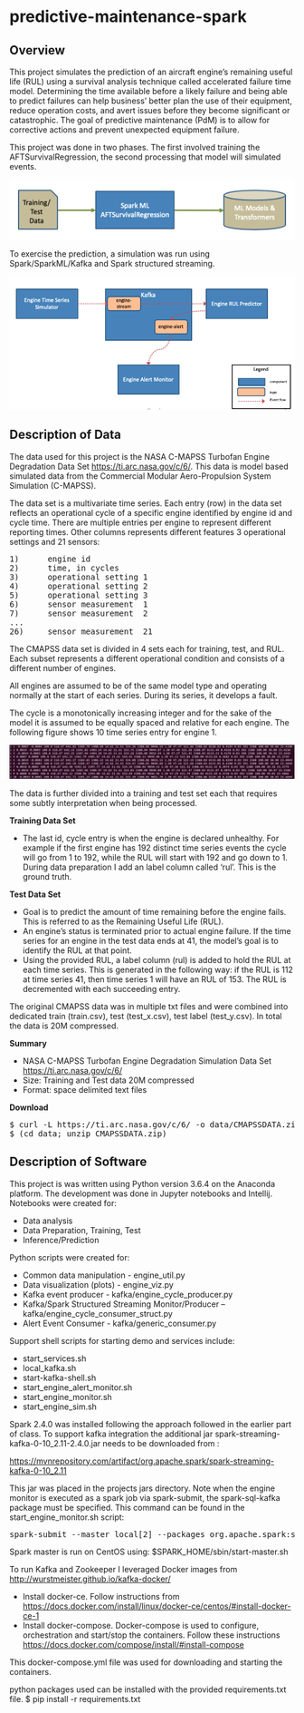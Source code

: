 # predictive-maintenance-spark

## Overview
This project simulates the prediction of an aircraft engine’s remaining useful life (RUL) using a survival analysis technique called accelerated failure time model. Determining the time available before a likely failure and being able to predict failures can help business’ better plan the use of their equipment, reduce operation costs, and avert issues before they become significant or catastrophic. The goal of predictive maintenance (PdM) is to allow for corrective actions and prevent unexpected equipment failure.

This project was done in two phases. The first involved training the AFTSurvivalRegression, the second processing that model will simulated events. 

![Spark ML](doc/images/spark_ml.png)

To exercise the prediction, a simulation was run using Spark/SparkML/Kafka and Spark structured streaming.

![Kafka Architecture Overview](doc/images/overview.png)

## Description of Data
The data used for this project is the NASA C-MAPSS Turbofan Engine Degradation Data Set https://ti.arc.nasa.gov/c/6/.  This data is model based simulated data from the Commercial Modular Aero-Propulsion System Simulation (C-MAPSS).

The data set is a multivariate time series. Each entry (row) in the data set reflects an operational cycle of a specific engine identified by engine id and cycle time. There are multiple entries per engine to represent different reporting times. Other columns represents different features 3 operational settings and 21 sensors:

<pre>
1)      engine id
2)      time, in cycles
3)      operational setting 1
4)      operational setting 2
5)      operational setting 3
6)      sensor measurement  1
7)      sensor measurement  2
...
26)     sensor measurement  21
</pre>

The CMAPSS data set is divided in 4 sets each for training, test, and RUL. Each subset represents a different operational condition and consists of a different number of engines.

All engines are assumed to be of the same model type and operating normally at the start of each series.  During its series, it develops a fault.

The cycle is a monotonically increasing integer and for the sake of the model it is assumed to be equally spaced and relative for each engine. The following figure shows 10 time series entry for engine 1.

![Fragment of the raw data](doc/images/data_fragment.png)


The data is further divided into a training and test set each that requires some subtly interpretation when being processed.

**Training Data Set**
* The last id, cycle entry is when the engine is declared unhealthy. For example if the first engine has 192 distinct time series events the cycle will go from 1 to 192, while the RUL will start with 192 and go down to 1. During data preparation I add an label column called ‘rul’. This is the ground truth. 

**Test Data Set** 
* Goal is to predict the amount of time remaining before the engine fails. This is referred to as the Remaining Useful Life (RUL).
* An engine’s status is terminated prior to actual engine failure. If the time series for an engine in the test data ends at 41, the model’s goal is to identify the RUL at that point.
* Using the provided RUL, a label column (rul) is added to hold the RUL at each time series.  This is generated in the following way: if the RUL is 112 at time series 41, then time series 1 will have an RUL of 153. The RUL is decremented with each succeeding entry.


The original CMAPSS data was in multiple txt files and were combined into dedicated train (train.csv), test (test_x.csv), test label (test_y.csv). In total the data is 20M compressed.

**Summary**
* NASA C-MAPSS Turbofan Engine Degradation Simulation Data Set https://ti.arc.nasa.gov/c/6/ 
* Size: Training and Test data 20M compressed
* Format: space delimited text files


**Download**

<pre>
$ curl -L https://ti.arc.nasa.gov/c/6/ -o data/CMAPSSDATA.zip
$ (cd data; unzip CMAPSSDATA.zip)
</pre>


## Description of Software
This project is was written using Python version 3.6.4 on the Anaconda platform. The development was done in Jupyter notebooks and Intellij. Notebooks were created for:
* Data analysis
* Data Preparation, Training, Test
* Inference/Prediction

Python scripts were created for:
* Common data manipulation - engine_util.py
* Data visualization (plots) - engine_viz.py
* Kafka event producer - kafka/engine_cycle_producer.py
* Kafka/Spark Structured Streaming Monitor/Producer – kafka/engine_cycle_consumer_struct.py
* Alert Event Consumer - kafka/generic_consumer.py

Support shell scripts for starting demo and services include:
* start_services.sh
* local_kafka.sh
* start-kafka-shell.sh
* start_engine_alert_monitor.sh
* start_engine_monitor.sh
* start_engine_sim.sh 

 
Spark 2.4.0 was installed following the approach followed in the earlier part of class. To support kafka integration the additional jar spark-streaming-kafka-0-10_2.11-2.4.0.jar
 needs to be downloaded from :

https://mvnrepository.com/artifact/org.apache.spark/spark-streaming-kafka-0-10_2.11

This jar was placed in the projects jars directory. Note when the engine monitor is executed as a spark job via spark-submit, the spark-sql-kafka package must be specified. This command can be found in the  start_engine_monitor.sh script:

<pre>
spark-submit --master local[2] --packages org.apache.spark:spark-sql-kafka-0-10_2.11:2.4.0 --jars spark-streaming-kafka-0-10_2.11-2.4.0.jar kafka/engine_cycle_consumer_struct.py localhost:9092 engine-stream -w 30 -s 30 -r 150
</pre>

Spark master is run on CentOS using: $SPARK_HOME/sbin/start-master.sh

To run Kafka and Zookeeper I leveraged Docker images from http://wurstmeister.github.io/kafka-docker/
* Install docker-ce. Follow instructions from https://docs.docker.com/install/linux/docker-ce/centos/#install-docker-ce-1
* Install docker-compose. Docker-compose is used to configure, orchestration and start/stop the containers. Follow these instructions https://docs.docker.com/compose/install/#install-compose

This docker-compose.yml file was used for downloading and starting the containers.

python packages used can be installed with the provided requirements.txt file.
$ pip install -r requirements.txt

